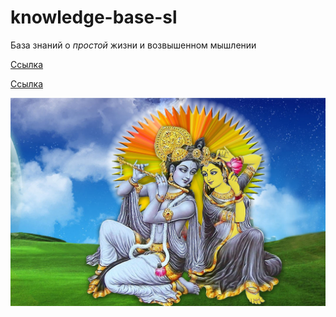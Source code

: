 # knowledge-base-sl
База знаний о *простой* жизни и возвышенном мышлении


[Ссылка](./HOME.md)

[Ссылка](./materials/SIMPLE.md)

![Alt-текст](./materials/img/i.jpg)